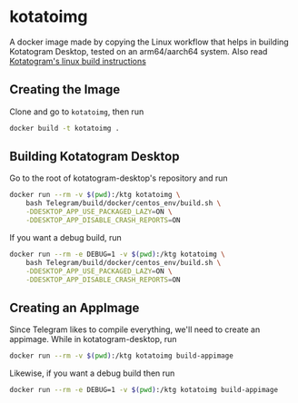 # kotatoimg

A docker image made by copying the Linux workflow that helps in building Kotatogram Desktop, tested on an arm64/aarch64 system.
Also read [Kotatogram's linux build instructions](https://github.com/kotatogram/kotatogram-desktop/blob/dev/docs/building-linux.md)

## Creating the Image

Clone and go to `kotatoimg`, then run

```bash
docker build -t kotatoimg .
```

## Building Kotatogram Desktop

Go to the root of kotatogram-desktop's repository and run

```bash
docker run --rm -v $(pwd):/ktg kotatoimg \
    bash Telegram/build/docker/centos_env/build.sh \
    -DDESKTOP_APP_USE_PACKAGED_LAZY=ON \
    -DDESKTOP_APP_DISABLE_CRASH_REPORTS=ON
```

If you want a debug build, run

```bash
docker run --rm -e DEBUG=1 -v $(pwd):/ktg kotatoimg \
    bash Telegram/build/docker/centos_env/build.sh \
    -DDESKTOP_APP_USE_PACKAGED_LAZY=ON \
    -DDESKTOP_APP_DISABLE_CRASH_REPORTS=ON
```

## Creating an AppImage

Since Telegram likes to compile everything, we'll need to create an appimage. While in kotatogram-desktop, run

```bash
docker run --rm -v $(pwd):/ktg kotatoimg build-appimage
```

Likewise, if you want a debug build then run

```bash
docker run --rm -e DEBUG=1 -v $(pwd):/ktg kotatoimg build-appimage
```
